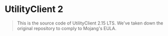 # UtilityClient 2
> This is the source code of UtilityClient 2.15 LTS.
> We've taken down the original repository to comply to Mojang's EULA.